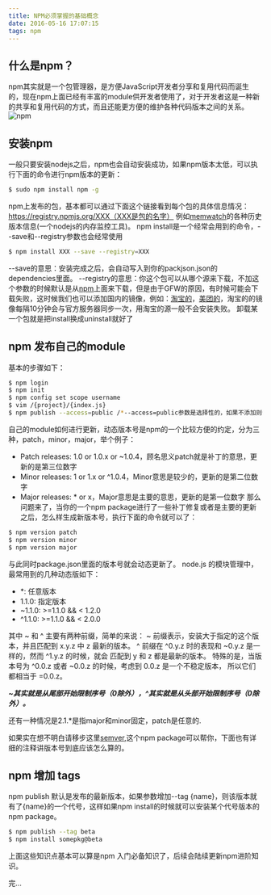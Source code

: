 ```yaml
---
title: NPM必须掌握的基础概念
date: 2016-05-16 17:07:15
tags: npm
---
```


## 什么是npm？

npm其实就是一个包管理器，是方便JavaScript开发者分享和复用代码而诞生的，现在npm上面已经有丰富的module供开发者使用了，对于开发者这是一种新的共享和复用代码的方式，而且还能更方便的维护各种代码版本之间的关系。
![npm](https://docs.npmjs.com/images/npm.svg)

## 安装npm

一般只要安装nodejs之后，npm也会自动安装成功，如果npm版本太低，可以执行下面的命令进行npm版本的更新：
``` bash
$ sudo npm install npm -g
``` 
npm上发布的包，基本都可以通过下面这个链接看到每个包的具体信息情况：
https://registry.npmjs.org/XXX（XXX是包的名字）
例如[memwatch](https://registry.npmjs.org/memwatch)的各种历史版本信息(一个nodejs的内存监控工具)。
npm install是一个经常会用到的命令，--save和--registry参数也会经常使用
``` bash
$ npm install XXX --save --registry=XXX
``` 
--save的意思：安装完成之后，会自动写入到你的packjson.json的dependencies里面。
--registry的意思：你这个包可以从哪个源来下载，不加这个参数的时候默认是从[npm](https://www.npmjs.com/)上面来下载，但是由于GFW的原因，有时候可能会下载失败，这时候我们也可以添加国内的镜像，例如：[淘宝的](https://npm.taobao.org/)，[美团的](http://npm.sankuai.com/)，淘宝的的镜像每隔10分钟会与官方服务器同步一次，用淘宝的源一般不会安装失败。
卸载某一个包就是把install换成uninstall就好了

## npm 发布自己的module
基本的步骤如下：
 ``` bash
 $ npm login
 $ npm init 
 $ npm config set scope username
 $ vim /{project}/{index.js}
 $ npm publish --access=public /*--access=public参数是选择性的，如果不添加则该package只能指定用户看到*/
 ``` 
自己的module如何进行更新，动态版本号是npm的一个比较方便的约定，分为三种，patch，minor，major，举个例子：
* Patch releases: 1.0 or 1.0.x or ~1.0.4，顾名思义patch就是补丁的意思，更新的是第三位数字
* Minor releases: 1 or 1.x or ^1.0.4，Minor意思是较少的，更新的是第二位数字
* Major releases: * or x，Major意思是主要的意思，更新的是第一位数字
那么问题来了，当你的一个npm package进行了一些补丁修复或者是主要的更新之后，怎么样生成新版本号，执行下面的命令就可以了：

``` bash
$ npm version patch
$ npm version minor
$ npm version major
``` 

与此同时package.json里面的版本号就会动态更新了。
node.js 的模块管理中，最常用到的几种动态版如下：
* \*: 任意版本
* 1.1.0: 指定版本
* ~1.1.0: >=1.1.0 && < 1.2.0
* ^1.1.0: >=1.1.0 && < 2.0.0

其中 ~ 和 ^ 主要有两种前缀，简单的来说：
~ 前缀表示，安装大于指定的这个版本，并且匹配到 x.y.z 中 z 最新的版本。
^ 前缀在 ^0.y.z 时的表现和 ~0.y.z 是一样的，然而 ^1.y.z 的时候，就会 匹配到 y 和 z 都是最新的版本。
特殊的是，当版本号为 ^0.0.z 或者 ~0.0.z 的时候，考虑到 0.0.z 是一个不稳定版本， 所以它们都相当于 =0.0.z。

***~其实就是从尾部开始限制序号（0除外），^其实就是从头部开始限制序号（0除外）。***

还有一种情况是2.1.\*是指major和minor固定，patch是任意的.

如果实在想不明白请移步这里[semver](https://www.npmjs.com/package/semver),这个npm package可以帮你，下面也有详细的注释讲版本号到底应该怎么算的。

## npm 增加 tags

npm publish 默认是发布的最新版本，如果参数增加--tag {name}，则该版本就有了{name}的一个代号，这样如果npm install的时候就可以安装某个代号版本的npm package。
``` bash
$ npm publish --tag beta
$ npm install somepkg@beta
``` 

上面这些知识点基本可以算是npm 入门必备知识了，后续会陆续更新npm进阶知识。

完...












